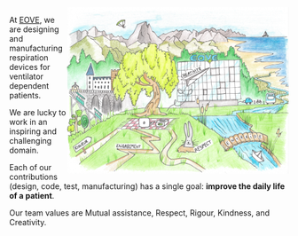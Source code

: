 <img align="right" width="400" height="300" src="./profile/img/eove-valeurs.png">

At [EOVE](https://eove.fr), we are designing and manufacturing respiration devices for ventilator dependent patients.

We are lucky to work in an inspiring and challenging domain.

Each of our contributions (design, code, test, manufacturing) has a single goal: **improve the daily life of a patient**.

Our team values are Mutual assistance, Respect, Rigour, Kindness, and Creativity.

